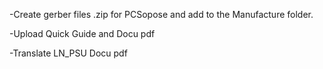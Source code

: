 -Create gerber files .zip for PCSopose and add to the Manufacture folder.

-Upload Quick Guide and Docu pdf

-Translate LN_PSU Docu pdf